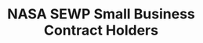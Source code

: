 ---
highlight: "false" 
title: "NASA SEWP Small Business Contract Holders"
description: "This tool shows small business on vehicle with NASA SEWP. "
url-link: "https://www.sewp.nasa.gov/sewp5public/contractholders#/smallbusinesslist"
type: "HTML"
gov-only: "false"
is-external: "true"
publication-date: "July 01, 2023"
reading-time: "5"
resource-type: "Tool"
filter: "small-business"
audience: "contracts-acquisitions"
branded-offerings: "small-business-support"
---